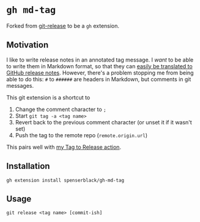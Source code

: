 # `gh md-tag`

Forked from [git-release](https://github.com/spenserblack/git-release)
to be a `gh` extension.

## Motivation

I like to write release notes in an annotated tag message.
I *want* to be able to write them in Markdown format, so that
they can [easily be translated to GitHub release notes][tag-to-release].
However, there's a problem stopping me from being able to do this:
`#` to `######` are headers in Markdown, but comments in git messages.

This git extension is a shortcut to

1. Change the comment character to `;`
2. Start `git tag -a <tag name>`
3. Revert back to the previous comment character (or unset it if it wasn't set)
4. Push the tag to the remote repo (`remote.origin.url`)

This pairs well with [my Tag to Release action][release-action].

## Installation

```shell
gh extension install spenserblack/gh-md-tag
```

## Usage

```
git release <tag name> [commit-ish]
```

[tag-to-release]: ./.github/workflows/release.yml
[release-action]: https://github.com/marketplace/actions/tag-to-release
